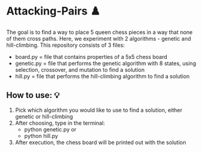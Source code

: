 # Attacking-Pairs ♟️
The goal is to find a way to place 5 queen chess pieces in a way that none of them cross paths. Here, we experiment with 2 algorithms - genetic and hill-climbing.
This repository consists of 3 files:
- board.py = file that contains properties of a 5x5 chess board
- genetic.py = file that performs the genetic algorithm with 8 states, using selection, crossover, and mutation to find a solution
- hill.py = file that performs the hill-climbing algorithm to find a solution

## How to use: 💡
1. Pick which algorithm you would like to use to find a solution, either genetic or hill-climbing
2. After choosing, type in the terminal:
    - python genetic.py
or
    - python hill.py
3. After execution, the chess board will be printed out with the solution